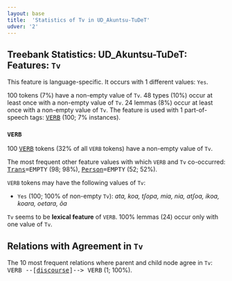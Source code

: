 ```yaml
---
layout: base
title:  'Statistics of Tv in UD_Akuntsu-TuDeT'
udver: '2'
---
```


## Treebank Statistics: UD_Akuntsu-TuDeT: Features: `Tv`

This feature is language-specific.
It occurs with 1 different values: `Yes`.

100 tokens (7%) have a non-empty value of `Tv`.
48 types (10%) occur at least once with a non-empty value of `Tv`.
24 lemmas (8%) occur at least once with a non-empty value of `Tv`.
The feature is used with 1 part-of-speech tags: <tt><a href="aqz_tudet-pos-VERB.html">VERB</a></tt> (100; 7% instances).

### `VERB`

100 <tt><a href="aqz_tudet-pos-VERB.html">VERB</a></tt> tokens (32% of all `VERB` tokens) have a non-empty value of `Tv`.

The most frequent other feature values with which `VERB` and `Tv` co-occurred: <tt><a href="aqz_tudet-feat-Trans.html">Trans</a></tt><tt>=EMPTY</tt> (98; 98%), <tt><a href="aqz_tudet-feat-Person.html">Person</a></tt><tt>=EMPTY</tt> (52; 52%).

`VERB` tokens may have the following values of `Tv`:

* `Yes` (100; 100% of non-empty `Tv`): <em>ata, koa, tʃopa, mia, nia, atʃoa, ikoa, koara, oetara, õa</em>

`Tv` seems to be **lexical feature** of `VERB`. 100% lemmas (24) occur only with one value of `Tv`.

## Relations with Agreement in `Tv`

The 10 most frequent relations where parent and child node agree in `Tv`:
<tt>VERB --[<tt><a href="aqz_tudet-dep-discourse.html">discourse</a></tt>]--> VERB</tt> (1; 100%).

